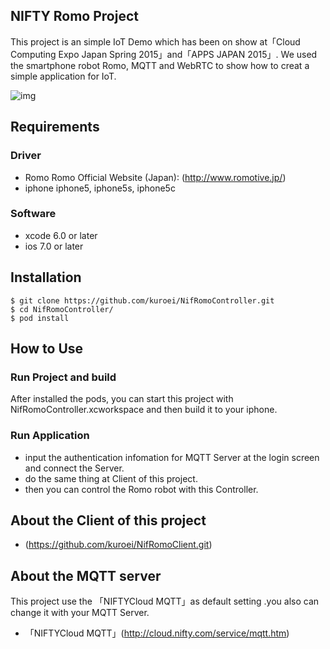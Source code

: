 NIFTY Romo Project
------------------------------------------------------------

This project is an simple IoT Demo which has been on show at「Cloud Computing Expo Japan Spring 2015」and「APPS JAPAN 2015」.
We used the smartphone robot Romo, MQTT and WebRTC to show how to creat a simple application for IoT.

![img](https://scontent.xx.fbcdn.net/hphotos-xfa1/v/t1.0-9/11393160_823670774378068_6055071381405467661_n.jpg?oh=cd90b4685e1be44f2e0b086f8af8743c&oe=5602782D)

## Requirements

### Driver

* Romo 
Romo Official Website (Japan): (http://www.romotive.jp/)
* iphone
iphone5, iphone5s, iphone5c 

### Software

* xcode 6.0 or later
* ios 7.0 or later

## Installation

```
$ git clone https://github.com/kuroei/NifRomoController.git
$ cd NifRomoController/
$ pod install
```
## How to Use

### Run Project and build

After installed the pods, you can start this project with NifRomoController.xcworkspace and then build it to your iphone.

### Run Application

* input the authentication infomation for MQTT Server at the login screen and connect the Server.
* do the same thing at Client of this project.
* then you can control the Romo robot with this Controller.

## About the Client of this project

* (https://github.com/kuroei/NifRomoClient.git)

## About the MQTT server

This project use the 「NIFTYCloud MQTT」as default setting .you also can change it with your MQTT Server.

* 「NIFTYCloud MQTT」(http://cloud.nifty.com/service/mqtt.htm)


